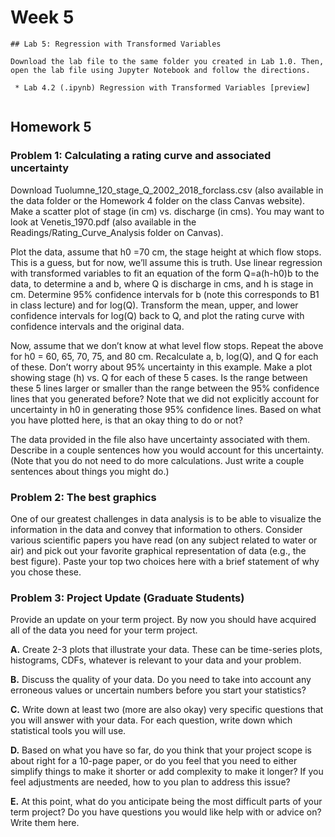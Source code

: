 # Week 5

```note
## Lab 5: Regression with Transformed Variables

Download the lab file to the same folder you created in Lab 1.0. Then, open the lab file using Jupyter Notebook and follow the directions.

 * Lab 4.2 (.ipynb) Regression with Transformed Variables [preview]


```

## Homework 5

### Problem 1: Calculating a rating curve and associated uncertainty

Download Tuolumne_120_stage_Q_2002_2018_forclass.csv (also available in the data folder or the Homework 4 folder on the class Canvas website). Make a scatter plot of stage (in cm) vs. discharge (in cms). You may want to look at Venetis_1970.pdf (also available in the Readings/Rating_Curve_Analysis folder on Canvas). 

Plot the data, assume that h0 =70 cm, the stage height at which flow stops. This is a guess, but for now, we’ll assume this is truth. Use linear regression with transformed variables to fit an equation of the form Q=a(h-h0)b to the data, to determine a and b, where Q is discharge in cms, and h is stage in cm. Determine 95% confidence intervals for b (note this corresponds to B1 in class lecture) and for log(Q). Transform the mean, upper, and lower confidence intervals for log(Q) back to Q, and plot the rating curve with confidence intervals and the original data.

Now, assume that we don’t know at what level flow stops. Repeat the above for h0 = 60, 65, 70, 75, and 80 cm. Recalculate a, b, log(Q), and Q for each of these. Don’t worry about 95% uncertainty in this example. Make a plot showing stage (h) vs. Q for each of these 5 cases. Is the range between these 5 lines larger or smaller than the range between the 95% confidence lines that you generated before? Note that we did not explicitly account for uncertainty in h0 in generating those 95% confidence lines. Based on what you have plotted here, is that an okay thing to do or not?

The data provided in the file also have uncertainty associated with them. Describe in a couple sentences how you would account for this uncertainty. (Note that you do not need to do more calculations. Just write a couple sentences about things you might do.)

### Problem 2: The best graphics
 
One of our greatest challenges in data analysis is to be able to visualize the information in the data and convey that information to others. Consider various scientific papers you have read (on any subject related to water or air) and pick out your favorite graphical representation of data (e.g., the best figure). Paste your top two choices here with a brief statement of why you chose these. 

### Problem 3: Project Update (Graduate Students)

Provide an update on your term project. By now you should have acquired all of the data you need for your term project.

 **A.** Create 2-3 plots that illustrate your data. These can be time-series plots, histograms, CDFs, whatever is relevant to your data and your problem.
    
 **B.** Discuss the quality of your data. Do you need to take into account any erroneous values or uncertain numbers before you start your statistics?
    
 **C.** Write down at least two (more are also okay) very specific questions that you will answer with your data. For each question, write down which statistical tools you will use.
    
 **D.** Based on what you have so far, do you think that your project scope is about right for a 10-page paper, or do you feel that you need to either simplify things to make it shorter or add complexity to make it longer? If you feel adjustments are needed, how to you plan to address this issue?
    
 **E.** At this point, what do you anticipate being the most difficult parts of your term project? Do you have questions you would like help with or advice on? Write them here.
